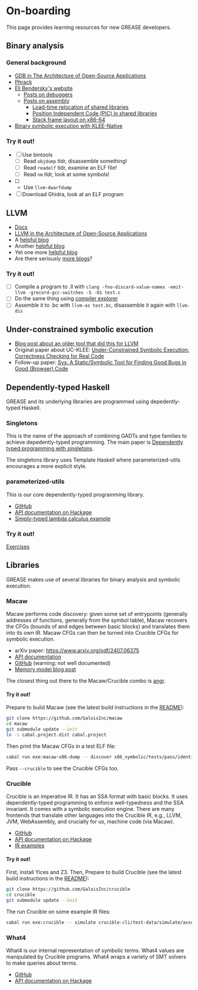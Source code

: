 # On-boarding

This page provides learning resources for new GREASE developers.

## Binary analysis

### General background

- [GDB in The Architecture of Open-Source Applications](https://aosabook.org/en/v2/gdb.html)
- [Phrack](https://phrack.org/)
- [Eli Bendersky's website](https://eli.thegreenplace.net/)
  - [Posts on debuggers](https://eli.thegreenplace.net/tag/debuggers)
  - [Posts on assembly](https://eli.thegreenplace.net/tag/assembly)
    - [Load-time relocation of shared libraries](https://eli.thegreenplace.net/2011/08/25/load-time-relocation-of-shared-libraries)
    - [Position Independent Code (PIC) in shared libraries](https://eli.thegreenplace.net/2011/11/03/position-independent-code-pic-in-shared-libraries)
    - [Stack frame layout on x86-64](https://eli.thegreenplace.net/2011/09/06/stack-frame-layout-on-x86-64)
- [Binary symbolic execution with KLEE-Native](https://blog.trailofbits.com/2019/08/30/binary-symbolic-execution-with-klee-native/)

### Try it out!

- [ ] Use bintools
  - [ ] Read `objdump` tldr, disassemble something!
  - [ ] Read `readelf` tldr, examine an ELF file!
  - [ ] Read `nm` tldr, look at some symbols!
- [ ] - Use `llvm-dwarfdump`
- [ ] Download Ghidra, look at an ELF program

## LLVM

- [Docs](https://llvm.org/docs/)
- [LLVM in the Architecture of Open-Source Applications](https://aosabook.org/en/v1/llvm.html)
- A [helpful blog](https://blog.yossarian.net/tags#llvm)
- Another [helpful blog](https://eli.thegreenplace.net/tag/llvm-clang)
- Yet one more [helpful blog](https://duckduckgo.com/?q=site%3Ahttps%3A%2F%2Fblog.regehr.org%2F+llvm&ia=web)
- Are there seriously [more blogs](https://www.npopov.com/)?

### Try it out!

- [ ] Compile a program to .ll with `clang -fno-discard-value-names -emit-llvm -grecord-gcc-switches -S -O1 test.c`
- [ ] Do the same thing using [compiler explorer](https://godbolt.org/)
- [ ] Assemble it to .bc with `llvm-as test.bc`, disassemble it again with `llvm-dis`

## Under-constrained symbolic execution

- [Blog post about an older tool that did this for LLVM](https://www.galois.com/articles/under-constrained-symbolic-execution-with-crucible)
- Original paper about UC-KLEE: [Under-Constrained Symbolic Execution: Correctness Checking for Real Code](https://www.usenix.org/conference/usenixsecurity15/technical-sessions/presentation/ramos)
- Follow-up paper: [Sys: A Static/Symbolic Tool for Finding Good Bugs in Good (Browser) Code](https://www.usenix.org/conference/usenixsecurity20/presentation/brown)

## Dependently-typed Haskell

GREASE and its underlying libraries are programmed using depedently-typed
Haskell.

### Singletons

This is the name of the approach of combining GADTs and type families to achieve
depedently-typed programming. The main paper is [Dependently typed programming
with singletons](https://dl.acm.org/doi/abs/10.1145/2430532.2364522).

The singletons library uses Template Haskell where parameterized-utils
encourages a more explicit style.

### parameterized-utils

This is our core dependently-typed programming library.

- [GitHub](https://github.com/GaloisInc/parameterized-utils/)
- [API documentation on Hackage](https://hackage.haskell.org/package/parameterized-utils)
- [Simply-typed lambda calculus example](https://github.com/robdockins/param-tlc)

### Try it out!

[Exercises](https://github.com/i-am-tom/haskell-exercises)

## Libraries

GREASE makes use of several libraries for binary analysis and symbolic execution.

### Macaw

Macaw performs code discovery: given some set of entrypoints (generally
addresses of functions, generally from the symbol table), Macaw recovers the
CFGs (bounds of and edges between basic blocks) and translates them into its own
IR. Macaw CFGs can then be turned into Crucible CFGs for symbolic execution.

- arXiv paper: <https://www.arxiv.org/pdf/2407.06375>
- [API documentation](https://galoisinc.github.io/macaw/)
- [GitHub](https://github.com/GaloisInc/macaw) (warning: not well documented)
- [Memory model blog post](https://www.galois.com/articles/making-a-scalable-smt-based-machine-code-memory-model)

The closest thing out there to the Macaw/Crucible combo is [angr](https://angr.io/).

#### Try it out!

Prepare to build Macaw (see the latest build instructions in the
[README](https://github.com/GaloisInc/macaw?tab=readme-ov-file#building)):
```sh
git clone https://github.com/GaloisInc/macaw
cd macaw
git submodule update --init
ln -s cabal.project.dist cabal.project
```
Then print the Macaw CFGs in a test ELF file:
```sh
cabal run exe:macaw-x86-dump -- discover x86_symbolic/tests/pass/identity.opt.exe
```
Pass `--crucible` to see the Crucible CFGs too.

### Crucible

Crucible is an imperative IR. It has an SSA format with basic blocks. It uses
dependently-typed programming to enforce well-typedness and the SSA invariant.
It comes with a symbolic execution engine. There are many frontends that
translate other languages into the Crucible IR, e.g., LLVM, JVM, WebAssembly,
and crucially for us, machine code (via Macaw).

- [GitHub](https://github.com/GaloisInc/crucible)
- [API documentation on Hackage](https://hackage.haskell.org/package/crucible)
- [IR examples](https://github.com/GaloisInc/crucible/tree/master/crucible-cli/test-data/simulate)

#### Try it out!

First, install Yices and Z3. Then, Prepare to build
Crucible (see the latest build instructions in the
[README](https://github.com/GaloisInc/crucible?tab=readme-ov-file#quick-start)):
```sh
git clone https://github.com/GaloisInc/crucible
cd crucible
git submodule update --init
```
The run Crucible on some example IR files:
```sh
cabal run exe:crucible -- simulate crucible-cli/test-data/simulate/assert.cbl
```

### What4

What4 is our internal representation of symbolic terms. What4 values are
manipulated by Crucible programs. What4 wraps a variety of SMT solvers to make
queries about terms.

- [GitHub](https://github.com/GaloisInc/what4)
- [API documentation on Hackage](https://hackage.haskell.org/package/what4)
